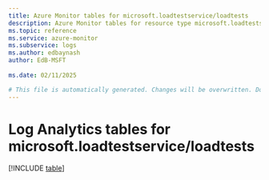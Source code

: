 ```yaml
---
title: Azure Monitor tables for microsoft.loadtestservice/loadtests
description: Azure Monitor tables for resource type microsoft.loadtestservice/loadtests
ms.topic: reference
ms.service: azure-monitor
ms.subservice: logs
ms.author: edbaynash
author: EdB-MSFT
   
ms.date: 02/11/2025

# This file is automatically generated. Changes will be overwritten. Do not change this file directly.
---
```


# Log Analytics tables for microsoft.loadtestservice/loadtests  

[!INCLUDE [table](~/reusable-content/ce-skilling/azure/includes/azure-monitor/reference/tables/microsoft-loadtestservice_loadtests-include.md)]

